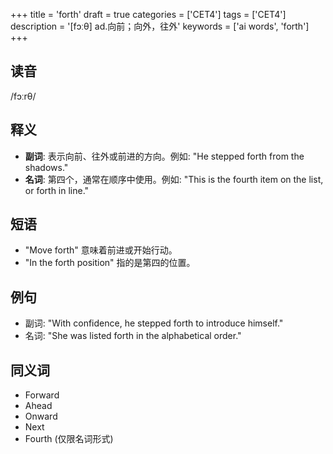+++
title = 'forth'
draft = true
categories = ['CET4']
tags = ['CET4']
description = '[fɔːθ] ad.向前；向外，往外'
keywords = ['ai words', 'forth']
+++

## 读音
/fɔːrθ/

## 释义
- **副词**: 表示向前、往外或前进的方向。例如: "He stepped forth from the shadows."
- **名词**: 第四个，通常在顺序中使用。例如: "This is the fourth item on the list, or forth in line."

## 短语
- "Move forth" 意味着前进或开始行动。
- "In the forth position" 指的是第四的位置。

## 例句
- 副词: "With confidence, he stepped forth to introduce himself."
- 名词: "She was listed forth in the alphabetical order."

## 同义词
- Forward
- Ahead
- Onward
- Next
- Fourth (仅限名词形式)
